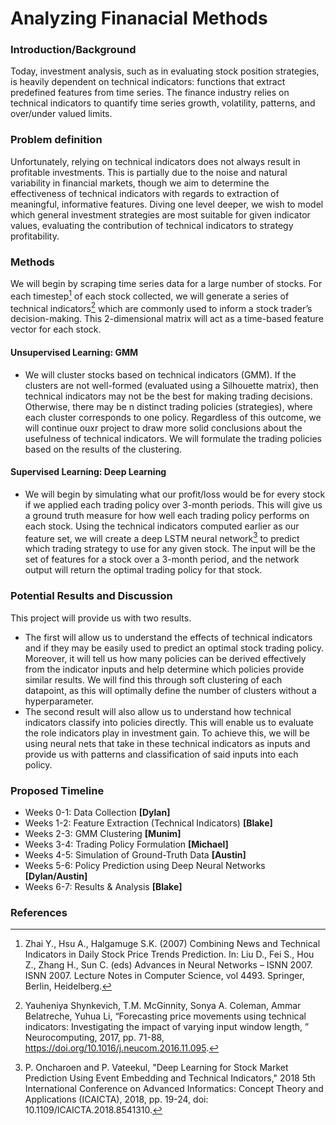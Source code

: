 # Analyzing Finanacial Methods

### Introduction/Background
Today, investment analysis, such as in evaluating stock position strategies, is heavily dependent on technical indicators: functions that extract predefined features from time series. The finance industry relies on technical indicators to quantify time series growth, volatility, patterns, and over/under valued limits.

### Problem definition
Unfortunately, relying on technical indicators does not always result in profitable investments. This is partially due to the noise and natural variability in financial markets, though we aim to determine the effectiveness of technical indicators with regards to extraction of meaningful, informative features. Diving one level deeper, we wish to model which general investment strategies are most suitable for given indicator values, evaluating the contribution of technical indicators to strategy profitability.

### Methods
We will begin by scraping time series data for a large number of stocks. For each timestep[^1] of each stock collected, we will generate a series of technical indicators[^2] which are commonly used to inform a stock trader’s decision-making. This 2-dimensional matrix will act as a time-based feature vector for each stock.
#### Unsupervised Learning: GMM
- We will cluster stocks based on technical indicators (GMM). If the clusters are not well-formed (evaluated using a Silhouette matrix), then technical indicators may not be the best for making trading decisions. Otherwise, there may be n distinct trading policies (strategies), where each cluster corresponds to one policy. Regardless of this outcome, we will continue ouxr project to draw more solid conclusions about the usefulness of technical indicators. We will formulate the trading policies based on the results of the clustering.


#### Supervised Learning: Deep Learning
- We will begin by simulating what our profit/loss would be for every stock if we applied each trading policy over 3-month periods. This will give us a ground truth measure for how well each trading policy performs on each stock. Using the technical indicators computed earlier as our feature set, we will create a deep LSTM neural network[^3] to predict which trading strategy to use for any given stock. The input will be the set of features for a stock over a 3-month period, and the network output will return the optimal trading policy for that stock.

### Potential Results and Discussion
This project will provide us with two results. 
- The first will allow us to understand the effects of technical indicators and if they may be easily used to predict an optimal stock trading policy. Moreover, it will tell us how many policies can be derived effectively from the indicator inputs and help determine which policies provide similar results. We will find this through soft clustering of each datapoint, as this will optimally define the number of clusters without a hyperparameter.
- The second result will also allow us to understand how technical indicators classify into policies directly. This will enable us to evaluate the role indicators play in investment gain. To achieve this, we will be using neural nets that take in these technical indicators as inputs and provide us with patterns and classification of said inputs into each policy. 

### Proposed Timeline
- Weeks 0-1: Data Collection **[Dylan]**
- Weeks 1-2: Feature Extraction (Technical Indicators) **[Blake]**
- Weeks 2-3: GMM Clustering **[Munim]**
- Weeks 3-4: Trading Policy Formulation **[Michael]**
- Weeks 4-5: Simulation of Ground-Truth Data **[Austin]**
- Weeks 5-6: Policy Prediction using Deep Neural Networks **[Dylan/Austin]**
- Weeks 6-7: Results & Analysis **[Blake]**

### References
[^1]: Zhai Y., Hsu A., Halgamuge S.K. (2007) Combining News and Technical Indicators in Daily Stock Price Trends Prediction. In: Liu D., Fei S., Hou Z., Zhang H., Sun C. (eds) Advances in Neural Networks – ISNN 2007. ISNN 2007. Lecture Notes in Computer Science, vol 4493. Springer, Berlin, Heidelberg. 
[^2]: Yauheniya Shynkevich, T.M. McGinnity, Sonya A. Coleman, Ammar Belatreche, Yuhua Li, “Forecasting price movements using technical indicators: Investigating the impact of varying input window length, ” Neurocomputing, 2017, pp. 71-88, https://doi.org/10.1016/j.neucom.2016.11.095.
[^3]: P. Oncharoen and P. Vateekul, "Deep Learning for Stock Market Prediction Using Event Embedding and Technical Indicators," 2018 5th International Conference on Advanced Informatics: Concept Theory and Applications (ICAICTA), 2018, pp. 19-24, doi: 10.1109/ICAICTA.2018.8541310.
